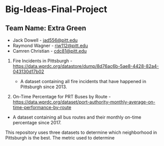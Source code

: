 # Big-Ideas-Final-Project
## Team Name: Extra Green

* Jack Dowell - jad556@pitt.edu
* Raymond Wagner - rjw112@pitt.edu
* Camren Christian - cdc81@pitt.edu

1. Fire Incidents in Pittsburgh - https://data.wprdc.org/datastore/dump/8d76ac6b-5ae8-4428-82a4-043130d17b02
    * A dataset containing all fire incidents that have happened in Pittsburgh since 2013.
  
2. On-Time Percentage for PRT Buses by Route - https://data.wprdc.org/dataset/port-authority-monthly-average-on-time-performance-by-route
  * A dataset containing all bus routes and their monthly on-time percentage since 2017. 



This repository uses three datasets to determine which neighborhood in Pittsburgh is the best. The metric used to determine
